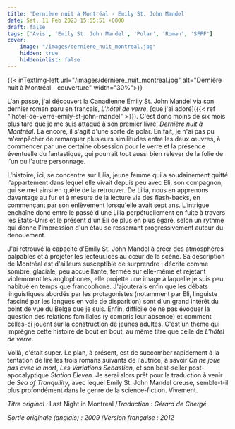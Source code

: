 ```yaml
---
title: 'Dernière nuit à Montréal - Emily St. John Mandel'
date: Sat, 11 Feb 2023 15:55:51 +0000
draft: false
tags: ['Avis', 'Emily St. John Mandel', 'Polar', 'Roman', 'SFFF']
cover: 
    image: "/images/derniere_nuit_montreal.jpg"
    hidden: true
    hiddeninlist: false
---
```


{{< inTextImg-left url="/images/derniere_nuit_montreal.jpg" alt="Dernière nuit à Montréal - couverture" width="30%">}}

L'an passé, j'ai découvert la Canadienne Emily St. John Mandel via son dernier roman paru en français, _L'hôtel de verre_, [que j'ai adoré]({{< ref "lhotel-de-verre-emily-st-john-mandel" >}}). C'est donc moins de six mois plus tard que je me suis attaqué à son premier livre, _Dernière nuit à Montréal_. Là encore, il s'agit d'une sorte de polar. En fait, je n'ai pas pu m'empêcher de remarquer plusieurs similitudes entre les deux œuvres, à commencer par une certaine obsession pour le verre et la présence éventuelle du fantastique, qui pourrait tout aussi bien relever de la folie de l'un ou l'autre personnage.

L'histoire, ici, se concentre sur Lilia, jeune femme qui a soudainement quitté l'appartement dans lequel elle vivait depuis peu avec Eli, son compagnon, qui se met ainsi en quête de la retrouver. De Lilia, nous en apprenons davantage au fur et à mesure de la lecture via des flash-backs, en commençant par son enlèvement lorsqu'elle avait sept ans. L'intrigue enchaîne donc entre le passé d'une Lilia perpétuellement en fuite à travers les Etats-Unis et le présent d'un Eli de plus en plus égaré, selon un rythme qui donne l'impression d'un étau se resserrant progressivement autour du dénouement.

J'ai retrouvé la capacité d'Emily St. John Mandel à créer des atmosphères palpables et à projeter les lecteur.ices au cœur de la scène. Sa description de Montréal est d'ailleurs susceptible de surprendre : décrite comme sombre, glaciale, peu accueillante, fermée sur elle-même et rejetant violemment les anglophones, elle projette une image à laquelle je suis peu habitué en temps que francophone. J'ajouterais enfin que les débats linguistiques abordés par les protagonistes (notamment par Eli, linguiste fasciné par les langues en voie de disparition) sont d'un grand intérêt du point de vue du Belge que je suis. Enfin, difficile de ne pas évoquer la question des relations familiales (y compris leur absence) et comment celles-ci jouent sur la construction de jeunes adultes. C'est un thème qui imprègne cette histoire de bout en bout, au même titre que celle de _L'hôtel de verre_.

Voilà, c'était super. Le plan, à présent, est de succomber rapidement à la tentation de lire les trois romans suivants de l'autrice, à savoir _On ne joue pas avec la mort_, _Les Variations Sebastian_, et son best-seller post-apocalyptique _Station Eleven_. Je serai alors prêt pour la traduction à venir de _Sea of Tranquility_, avec lequel Emily St. John Mandel creuse, semble-t-il plus profondément dans le genre de la science-fiction. Vivement.

_Titre original :_ Last Night in Montreal /_Traduction : Gérard de Chergé_

_Sortie originale (anglais) : 2009_ /_Version française : 2012_